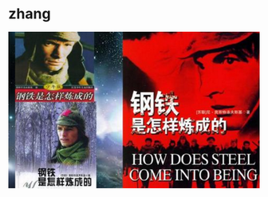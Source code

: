 # zhang
![](https://github.com/202102950zhanglijia/zhang/blob/main/%E5%9B%BE%E5%83%8F/7af40ad162d9f2d37780e790b9ec8a136327cc38.png)
